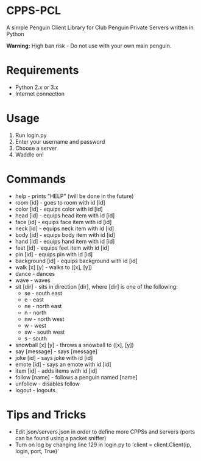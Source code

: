 # CPPS-PCL
A simple Penguin Client Library for Club Penguin Private Servers written in Python

**Warning:** High ban risk - Do not use with your own main penguin.

# Requirements
- Python 2.x or 3.x
- Internet connection

# Usage
1. Run login.py
2. Enter your username and password
3. Choose a server
4. Waddle on!

# Commands
- help - prints "HELP" (will be done in the future)
- room [id] - goes to room with id [id]
- color [id] - equips color with id [id]
- head [id] - equips head item with id [id]
- face [id] - equips face item with id [id]
- neck [id] - equips neck item with id [id]
- body [id] - equips body item with id [id]
- hand [id] - equips hand item with id [id]
- feet [id] - equips feet item with id [id]
- pin [id] - equips pin with id [id]
- background [id] - equips background with id [id]
- walk [x] [y] - walks to ([x], [y])
- dance - dances
- wave - waves
- sit [dir] - sits in direction [dir], where [dir] is one of the following:
  - se - south east
  - e - east
  - ne - north east
  - n - north
  - nw - north west
  - w - west
  - sw - south west
  - s - south
- snowball [x] [y] - throws a snowball to ([x], [y])
- say [message] - says [message]
- joke [id] - says joke with id [id]
- emote [id] - says an emote with id [id]
- item [id] - adds items with id [id]
- follow [name] - follows a penguin named [name]
- unfollow - disables follow
- logout - logouts

# Tips and Tricks
- Edit json/servers.json in order to define more CPPSs and servers (ports can be found using a packet sniffer)
- Turn on log by changing line 129 in login.py to 'client = client.Client(ip, login, port, True)'
